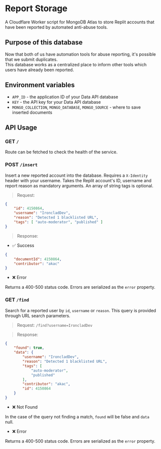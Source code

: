 # Report Storage

A Cloudflare Worker script for MongoDB Atlas to store Replit accounts that have been reported by automated anti-abuse tools.

## Purpose of this database
Now that both of us have automation tools for abuse reporting, it's possible that we submit duplicates.<br>
This database works as a centralized place to inform other tools which users have already been reported.

## Environment variables
- `APP_ID` - the application ID of your Data API database
- `KEY` - the API key for your Data API database
- `MONGO_COLLECTION`, `MONGO_DATABASE`, `MONGO_SOURCE` - where to save inserted documents

## API Usage
### GET `/`
Route can be fetched to check the health of the service.

### POST `/insert`
Insert a new reported account into the database. Requires a `X-Identity` header with your username.
Takes the Replit account's ID, username and report reason as mandatory arguments. An array of string tags is optional.

> Request:
```json
{
    "id": 4150864,
    "username": "IroncladDev",
    "reason": "Detected 1 blacklisted URL",
    "tags": [ "auto-moderator", "published" ]
}
```

> Response:
- ✅ Success

```json
{
    "documentId": 4150864,
    "contributor": "akac"
}
```

- ❌ Error

Returns a 400-500 status code. Errors are serialized as the `error` property.

### GET `/find`
Search for a reported user by `id`, `username` or `reason`. This query is provided through URL search parameters.

> Request:
`/find?username=IroncladDev`

> Response:
```json
{
    "found": true,
    "data": {
        "username": "IroncladDev",
        "reason": "Detected 1 blacklisted URL",
        "tags": [
            "auto-moderator",
            "published"
        ],
        "contributor": "akac",
        "id": 4150864
    }
}
```

- ❌ Not Found

In the case of the query not finding a match, `found` will be false and `data` null.

- ❌ Error

Returns a 400-500 status code. Errors are serialized as the `error` property.
